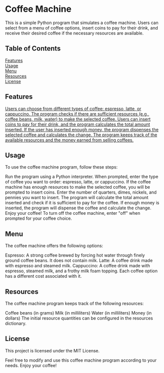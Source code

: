 # Coffee Machine
This is a simple Python program that simulates a coffee machine. Users can select from a menu of coffee options, insert coins to pay for their drink, and receive their desired coffee if the necessary resources are available.

## Table of Contents
[Features](#feature)  
[Usage](#usage)  
[Menu](#menu)  
[Resources](Resources)  
[License](license)  

## Features
[Users can choose from different types of coffee: espresso, latte, or cappuccino.
The program checks if there are sufficient resources (e.g., coffee beans, milk, water) to make the selected coffee.
Users can insert coins to pay for their drink, and the program calculates the total amount inserted.
If the user has inserted enough money, the program dispenses the selected coffee and calculates the change.
The program keeps track of the available resources and the money earned from selling coffees.](#Features)

## Usage
To use the coffee machine program, follow these steps:

Run the program using a Python interpreter.
When prompted, enter the type of coffee you want to order: espresso, latte, or cappuccino.
If the coffee machine has enough resources to make the selected coffee, you will be prompted to insert coins.
Enter the number of quarters, dimes, nickels, and pennies you want to insert.
The program will calculate the total amount inserted and check if it is sufficient to pay for the coffee.
If enough money is inserted, the program will dispense the coffee and calculate the change.
Enjoy your coffee!
To turn off the coffee machine, enter "off" when prompted for your coffee choice.

## Menu
The coffee machine offers the following options:

Espresso: A strong coffee brewed by forcing hot water through finely ground coffee beans. It does not contain milk.
Latte: A coffee drink made with espresso and steamed milk.
Cappuccino: A coffee drink made with espresso, steamed milk, and a frothy milk foam topping.
Each coffee option has a different cost associated with it.

## Resources
The coffee machine program keeps track of the following resources:

Coffee beans (in grams)
Milk (in milliliters)
Water (in milliliters)
Money (in dollars)
The initial resource quantities can be configured in the resources dictionary.

## License
This project is licensed under the MIT License.

Feel free to modify and use this coffee machine program according to your needs. Enjoy your coffee!
